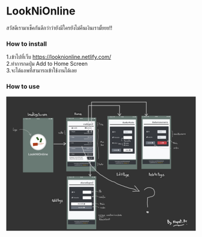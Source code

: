 # LookNiOnline
สวัสดีเรามาเช็คกันดีกว่าว่ายังมีใครยังไม่คืนเงินเรามั้ยยย!!<br>

### How to install
1.เข้าไปที่เว็บ https://looknionline.netlify.com/ <br>
2.ทำการกดปุ่ม Add to Home Screen <br>
3.จะได้แอพที่สามารถเข้าใช้งานได้เลย <br>

### How to use
<img src="https://github.com/NAPATKRUP/LookNiOnline/blob/master/Overview/27BD4FF3-3923-4849-92EF-1011AE9F5D71.jpeg">
